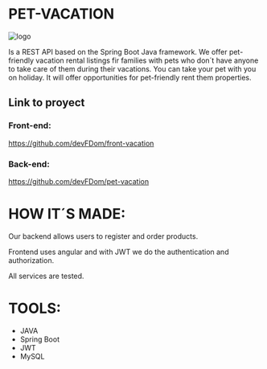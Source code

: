 # PET-VACATION

![logo](https://user-images.githubusercontent.com/99267946/175355946-8f8cb21a-e81b-4712-9e35-4b4c78f3d6ae.png)


Is a REST API based on the Spring Boot Java framework. We offer pet-friendly vacation rental listings fir families with pets who don´t have anyone to take care of them during their vacations.
You can take your pet with you on holiday. It will offer opportunities for pet-friendly rent them properties.

## **Link to proyect**

### Front-end:
https://github.com/devFDom/front-vacation
### Back-end:
https://github.com/devFDom/pet-vacation


# HOW IT´S MADE:

Our backend allows users to register and order products.

Frontend uses angular and with JWT we do the authentication and authorization.

All services are tested.


# TOOLS:

- JAVA
- Spring Boot
- JWT
- MySQL
